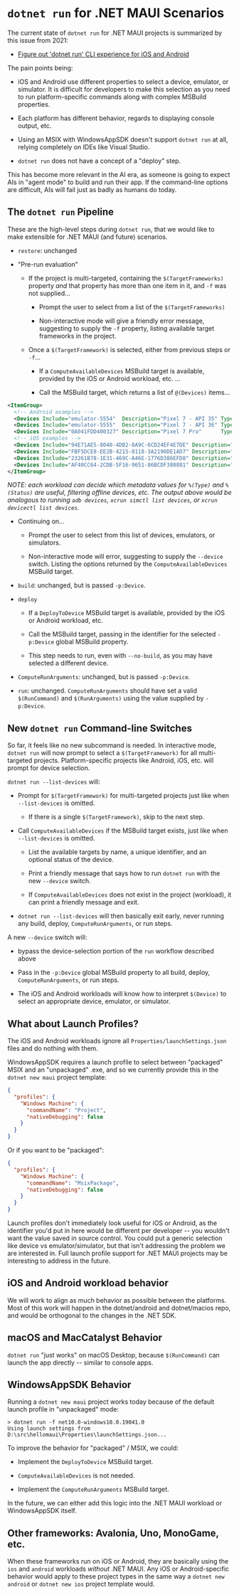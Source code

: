 # `dotnet run` for .NET MAUI Scenarios

The current state of `dotnet run` for .NET MAUI projects is summarized
by this issue from 2021:

* [Figure out 'dotnet run' CLI experience for iOS and Android](https://github.com/dotnet/xamarin/issues/26)

The pain points being:

* iOS and Android use different properties to select a device,
  emulator, or simulator. It is difficult for developers to make this
  selection as you need to run platform-specific commands along with
  complex MSBuild properties.

* Each platform has different behavior, regards to displaying console
  output, etc.

* Using an MSIX with WindowsAppSDK doesn't support `dotnet run` at all,
  relying completely on IDEs like Visual Studio.

* `dotnet run` does not have a concept of a "deploy" step.

This has become more relevant in the AI era, as someone is going to
expect AIs in "agent mode" to build and run their app. If the
command-line options are difficult, AIs will fail just as badly as
humans do today.

## The `dotnet run` Pipeline

These are the high-level steps during `dotnet run`, that we would like
to make extensible for .NET MAUI (and future) scenarios.

* `restore`: unchanged

* "Pre-run evaluation"

  * If the project is multi-targeted, containing the
    `$(TargetFrameworks)` property _and_ that property has more than
    one item in it, and `-f` was not supplied...

    * Prompt the user to select from a list of the
      `$(TargetFrameworks)`

    * Non-interactive mode will give a friendly error message,
      suggesting to supply the `-f` property, listing available target
      frameworks in the project.

  * Once a `$(TargetFramework)` is selected, either from previous
    steps or `-f`...

    * If a `ComputeAvailableDevices` MSBuild target is available, provided by
      the iOS or Android workload, etc. ...

    * Call the MSBuild target, which returns a list of `@(Devices)` items...

```xml
<ItemGroup>
  <!-- Android examples -->
  <Devices Include="emulator-5554"  Description="Pixel 7 - API 35" Type="Emulator" Status="Offline" />
  <Devices Include="emulator-5555"  Description="Pixel 7 - API 36" Type="Emulator" Status="Online" />
  <Devices Include="0A041FDD400327" Description="Pixel 7 Pro"      Type="Device"   Status="Online" />
  <!-- iOS examples -->
  <Devices Include="94E71AE5-8040-4DB2-8A9C-6CD24EF4E7DE" Description="iPhone 11 - iOS 18.6" Type="Simulator" Status="Shutdown" />
  <Devices Include="FBF5DCE8-EE2B-4215-8118-3A2190DE1AD7" Description="iPhone 14 - iOS 26.0" Type="Simulator" Status="Booted" />
  <Devices Include="23261B78-1E31-469C-A46E-1776D386EFD8" Description="My iPhone 13"         Type="Device"    Status="Unavailable" />
  <Devices Include="AF40CC64-2CDB-5F16-9651-86BCDF380881" Description="My iPhone 15"         Type="Device"    Status="Paired" />
</ItemGroup>
```

_NOTE: each workload can decide which metadata values for `%(Type)`
and `%(Status)` are useful, filtering offline devices, etc. The output
above would be analogous to running `adb devices`, `xcrun simctl list
devices`, or `xcrun devicectl list devices`._

* Continuing on...

  * Prompt the user to select from this list of devices, emulators,
    or simulators.

  * Non-interactive mode will error, suggesting to supply the
    `--device` switch. Listing the options returned by the
    `ComputeAvailableDevices` MSBuild target.

* `build`: unchanged, but is passed `-p:Device`.

* `deploy`

  * If a `DeployToDevice` MSBuild target is available, provided by the
    iOS or Android workload, etc.

  * Call the MSBuild target, passing in the identifier for the selected
    `-p:Device` global MSBuild property.

  * This step needs to run, even with `--no-build`, as you may have
    selected a different device.

* `ComputeRunArguments`: unchanged, but is passed `-p:Device`.

* `run`: unchanged. `ComputeRunArguments` should have set a valid
  `$(RunCommand)` and `$(RunArguments)` using the value supplied by
  `-p:Device`.

## New `dotnet run` Command-line Switches

So far, it feels like no new subcommand is needed. In interactive
mode, `dotnet run` will now prompt to select a `$(TargetFramework)`
for all multi-targeted projects. Platform-specific projects like
Android, iOS, etc. will prompt for device selection.

`dotnet run --list-devices` will:

* Prompt for `$(TargetFramework)` for multi-targeted projects just
  like when `--list-devices` is omitted.

  * If there is a single `$(TargetFramework)`, skip to the next step.

* Call `ComputeAvailableDevices` if the MSBuild target exists, just
  like when `--list-devices` is omitted.

  * List the available targets by name, a unique identifier, and an
    optional status of the device.

  * Print a friendly message that says how to run `dotnet run` with
    the new `--device` switch.

  * If `ComputeAvailableDevices` does not exist in the project
    (workload), it can print a friendly message and exit.

* `dotnet run --list-devices` will then basically exit early, never
  running any build, deploy, `ComputeRunArguments`, or run steps.

A new `--device` switch will:

* bypass the device-selection portion of the `run` workflow described above

* Pass in the `-p:Device` global MSBuild property to all build,
  deploy, `ComputeRunArguments`, or run steps.

* The iOS and Android workloads will know how to interpret `$(Device)`
  to select an appropriate device, emulator, or simulator.

## What about Launch Profiles?

The iOS and Android workloads ignore all
`Properties/launchSettings.json` files and do nothing with them.

WindowsAppSDK requires a launch profile to select between "packaged"
MSIX and an "unpackaged" .exe, and so we currently provide this in the
`dotnet new maui` project template:

```json
{
  "profiles": {
    "Windows Machine": {
      "commandName": "Project",
      "nativeDebugging": false
    }
  }
}
```

Or if you want to be "packaged":

```json
{
  "profiles": {
    "Windows Machine": {
      "commandName": "MsixPackage",
      "nativeDebugging": false
    }
  }
}
```

Launch profiles don't immediately look useful for iOS or Android, as
the identifier you'd put in here would be different per developer --
you wouldn't want the value saved in source control. You could put a
generic selection like device vs emulator/simulator, but that isn't
addressing the problem we are interested in. Full launch profile
support for .NET MAUI projects may be interesting to address in the
future.

## iOS and Android workload behavior

We will work to align as much behavior as possible between the
platforms. Most of this work will happen in the dotnet/android and
dotnet/macios repo, and would be orthogonal to the changes in the .NET
SDK.

## macOS and MacCatalyst Behavior

`dotnet run` "just works" on macOS Desktop, because `$(RunCommand)`
can launch the app directly -- similar to console apps.

## WindowsAppSDK Behavior

Running a `dotnet new maui` project works today because of the default
launch profile in "unpackaged" mode:

```dotnetcli
> dotnet run -f net10.0-windows10.0.19041.0
Using launch settings from D:\src\hellomaui\Properties\launchSettings.json...
```

To improve the behavior for "packaged" / MSIX, we could:

* Implement the `DeployToDevice` MSBuild target.

* `ComputeAvailableDevices` is not needed.

* Implement the `ComputeRunArguments` MSBuild target.

In the future, we can either add this logic into the .NET MAUI
workload or WindowsAppSDK itself.

## Other frameworks: Avalonia, Uno, MonoGame, etc.

When these frameworks run on iOS or Android, they are basically using
the `ios` and `android` workloads _without_ .NET MAUI. Any iOS or
Android-specific behavior would apply to these project types in the
same way a `dotnet new android` or `dotnet new ios` project template
would.
